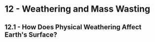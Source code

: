 # 12 - Weathering and Mass Wasting

## 12.1 - How Does Physical Weathering Affect Earth's Surface?


